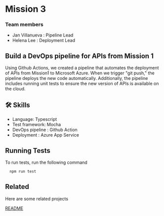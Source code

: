 # Mission 3

### Team members 
 - Jan Villanueva : Pipeline Lead
 - Helena Lee : Deployment Lead

## Build a DevOps pipeline for APIs from Mission 1 

Using Github Actions, we created a pipeline that automates the deployment of APIs from Mission1 to Microsoft Azure. When we trigger "git push," the pipeline deploys the new code automatically. Additionally, the pipeline includes running unit tests to ensure the new version of APIs is available on the cloud.


## 🛠 Skills
 - Language: Typescript
 - Test framework: Mocha
 - DevOps pipeline : Github Action
 - Deployment : Azure App Service


## Running Tests

To run tests, run the following command

```bash
  npm run test
```


## Related

Here are some related projects

[README](https://github.com/)

